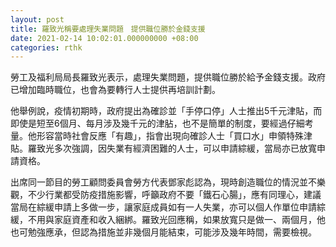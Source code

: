 ```yaml
---
layout: post
title: 羅致光稱要處理失業問題　提供職位勝於金錢支援
date: 2021-02-14 10:02:01.000000000 +08:00
categories: rthk
---
```


勞工及福利局局長羅致光表示，處理失業問題，提供職位勝於給予金錢支援。政府已增加臨時職位，也會為要轉行人士提供再培訓計劃。

他舉例說，疫情初期時，政府提出為確診並「手停口停」人士推出5千元津貼，而即使是短至6個月、每月涉及幾千元的津胋，也不是簡單的制度，要經過仔細考量。他形容當時社會反應「有趣」，指會出現向確診人士「買口水」申領特殊津貼。羅致光多次強調，因失業有經濟困難的人士，可以申請綜緩，當局亦已放寬申請資格。

出席同一節目的勞工顧問委員會勞方代表鄧家彪認為，現時創造職位的情況並不樂觀，不少行業都受防疫措施影響，呼籲政府不要「鐵石心腸」，應有同理心，建議當局在綜緩申請上多做一步，讓家庭成員如有一人失業，亦可以個人作單位申請綜緩，不用與家庭資產和收入綑綁。羅致光回應稱，如果放寬只是做一、兩個月，他也可勉強應承，但認為措施並非幾個月能結束，可能涉及幾年時間，需要檢視。
